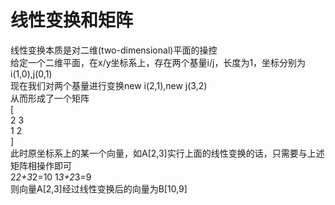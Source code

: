 # 线性变换和矩阵
线性变换本质是对二维(two-dimensional)平面的操控  
给定一个二维平面，在x/y坐标系上，存在两个基量i/j，长度为1，坐标分别为i(1,0),j(0,1)  
现在我们对两个基量进行变换new i(2,1),new j(3,2)  
从而形成了一个矩阵  
[  
    2  3  
    1  2  
]  
此时原坐标系上的某一个向量，如A[2,3]实行上面的线性变换的话，只需要与上述矩阵相操作即可  
2*2+3*2=10  1*3+2*3=9  
则向量A[2,3]经过线性变换后的向量为B[10,9]